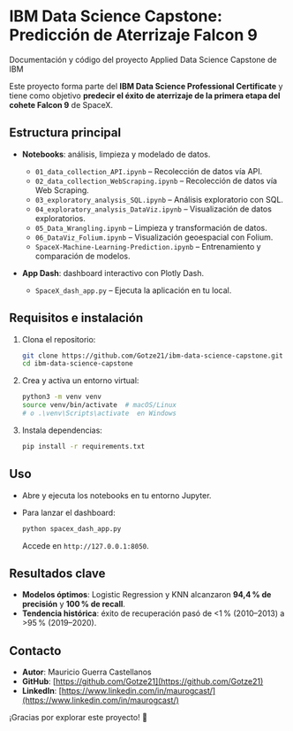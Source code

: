 # IBM Data Science Capstone: Predicción de Aterrizaje Falcon 9
Documentación y código del proyecto Applied Data Science Capstone de IBM

Este proyecto forma parte del **IBM Data Science Professional Certificate** y tiene como objetivo **predecir el éxito de aterrizaje de la primera etapa del cohete Falcon 9** de SpaceX.

## Estructura principal

* **Notebooks**: análisis, limpieza y modelado de datos.

  * `01_data_collection_API.ipynb` – Recolección de datos vía API.
  * `02_data_collection_WebScraping.ipynb` – Recolección de datos vía Web Scraping.
  * `03_exploratory_analysis_SQL.ipynb` – Análisis exploratorio con SQL.
  * `04_exploratory_analysis_DataViz.ipynb` – Visualización de datos exploratorios.
  * `05_Data_Wrangling.ipynb` – Limpieza y transformación de datos.
  * `06_DataViz_Folium.ipynb` – Visualización geoespacial con Folium.
  * `SpaceX-Machine-Learning-Prediction.ipynb` – Entrenamiento y comparación de modelos.
* **App Dash**: dashboard interactivo con Plotly Dash.

  * `SpaceX_dash_app.py` – Ejecuta la aplicación en tu local.

## Requisitos e instalación

1. Clona el repositorio:

   ```bash
   git clone https://github.com/Gotze21/ibm-data-science-capstone.git
   cd ibm-data-science-capstone
   ```
2. Crea y activa un entorno virtual:

   ```bash
   python3 -m venv venv
   source venv/bin/activate  # macOS/Linux
   # o .\venv\Scripts\activate  en Windows
   ```
3. Instala dependencias:

   ```bash
   pip install -r requirements.txt
   ```

## Uso

* Abre y ejecuta los notebooks en tu entorno Jupyter.
* Para lanzar el dashboard:

  ```bash
  python spacex_dash_app.py
  ```

  Accede en `http://127.0.0.1:8050`.

## Resultados clave

* **Modelos óptimos**: Logistic Regression y KNN alcanzaron **94,4 % de precisión** y **100 % de recall**.
* **Tendencia histórica**: éxito de recuperación pasó de <1 % (2010–2013) a >95 % (2019–2020).

## Contacto

* **Autor**: Mauricio Guerra Castellanos
* **GitHub**: [https://github.com/Gotze21](https://github.com/Gotze21)
* **LinkedIn**: [https://www.linkedin.com/in/maurogcast/](https://www.linkedin.com/in/maurogcast/)

¡Gracias por explorar este proyecto! 🎉

